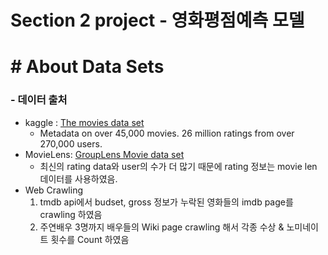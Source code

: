 # Section 2 project - 영화평점예측 모델
# # About Data Sets
### - 데이터 출처
- kaggle : [The movies data set](https://www.kaggle.com/rounakbanik/the-movies-dataset)
    - Metadata on over 45,000 movies. 26 million ratings from over 270,000 users.
- MovieLens: [GroupLens Movie data set](https://grouplens.org/datasets/movielens/)
    - 최신의 rating data와 user의 수가 더 많기 때문에 rating 정보는 movie len 데이터를 사용하였음.
- Web Crawling
    1) tmdb api에서 budset, gross 정보가 누락된 영화들의 imdb page를 crawling 하였음
    2) 주연배우 3명까지 배우들의 Wiki page crawling 해서 각종 수상 & 노미네이트 횟수를 Count 하였음

